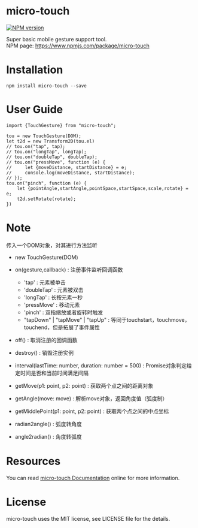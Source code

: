 # micro-touch

[![NPM version](https://img.shields.io/npm/v/micro-touch.svg)](https://www.npmjs.com/package/micro-touch)

Super basic mobile gesture support tool.   
NPM page: https://www.npmjs.com/package/micro-touch

# Installation

```
npm install micro-touch --save
```

# User Guide

```
import {TouchGesture} from "micro-touch";

tou = new TouchGesture(DOM);
let t2d = new Transform2D(tou.el)
// tou.on("tap", tap);
// tou.on("longTap", longTap);
// tou.on("doubleTap", doubleTap);
// tou.on("pressMove", function (e) {
//     let {moveDistance, startDistance} = e;
//     console.log(moveDistance, startDistance);
// });
tou.on("pinch", function (e) {
    let {pointAngle,startAngle,pointSpace,startSpace,scale,rotate} = e;
    t2d.setRotate(rotate);
})
```

# Note

传入一个DOM对象，对其进行方法监听

- new TouchGesture(DOM)
    
- on(gesture,callback) : 注册事件监听回调函数
    - 'tap' : 元素被单击
    - 'doubleTap' : 元素被双击
    - 'longTap' : 长按元素一秒
    - 'pressMove' : 移动元素
    - 'pinch' : 双指缩放或者旋转时触发
    - "tapDown" | "tapMove" | "tapUp" : 等同于touchstart，touchmove，touchend，但是拓展了事件属性

- off() : 取消注册的回调函数
- destroy() : 销毁注册实例
- interval(lastTime: number, duration: number = 500) : Promise对象判定给定时间是否和当前时间满足间隔
- getMove(p1: point, p2: point) : 获取两个点之间的距离对象
- getAngle(move: move) : 解析move对象，返回角度值（弧度制）
- getMiddlePoint(p1: point, p2: point) : 获取两个点之间的中点坐标
- radian2angle() : 弧度转角度
- angle2radian() : 角度转弧度


# Resources

You can read [micro-touch Documentation](https://github.com/SystemLight/micro-touch) online for more information.

# License

micro-touch uses the MIT license, see LICENSE file for the details.

